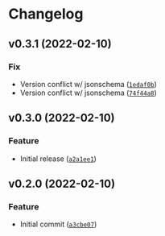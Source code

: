 # Changelog

<!--next-version-placeholder-->

## v0.3.1 (2022-02-10)
### Fix
* Version conflict w/ jsonschema ([`1edaf0b`](https://github.com/Datateer/adjust-precision-for-schema/commit/1edaf0bbbaf6203c911842f60d49f225d5807da3))
* Version conflict w/ jsonschema ([`74f44a8`](https://github.com/Datateer/adjust-precision-for-schema/commit/74f44a82c33adfbc2d9f355b2a9b133a111a5bf5))

## v0.3.0 (2022-02-10)
### Feature
* Initial release ([`a2a1ee1`](https://github.com/Datateer/adjust-precision-for-schema/commit/a2a1ee112eeb267cf4f792beb3598bef428525c7))

## v0.2.0 (2022-02-10)
### Feature
* Initial commit ([`a3cbe07`](https://github.com/Datateer/adjust-precision-for-schema/commit/a3cbe077194922458e76b85c4dba142409514cd0))
